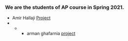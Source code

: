 ### We are the students of AP course in Spring 2021.

- Amir Hallaji [Project](https://github.com/amirhallaji/Computational-Intelligence)
- - - arman ghafarnia [project](https://github.com/iamarman7/armani.git)
